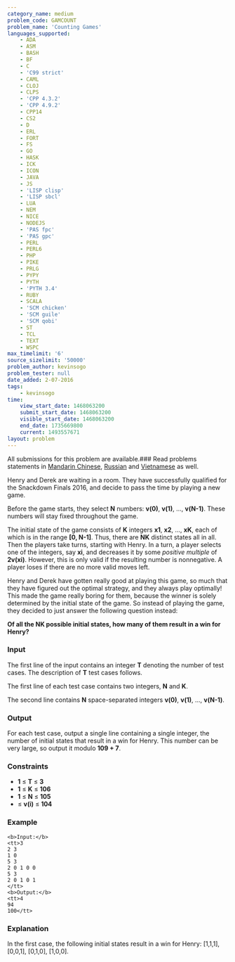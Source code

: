 ```yaml
---
category_name: medium
problem_code: GAMCOUNT
problem_name: 'Counting Games'
languages_supported:
    - ADA
    - ASM
    - BASH
    - BF
    - C
    - 'C99 strict'
    - CAML
    - CLOJ
    - CLPS
    - 'CPP 4.3.2'
    - 'CPP 4.9.2'
    - CPP14
    - CS2
    - D
    - ERL
    - FORT
    - FS
    - GO
    - HASK
    - ICK
    - ICON
    - JAVA
    - JS
    - 'LISP clisp'
    - 'LISP sbcl'
    - LUA
    - NEM
    - NICE
    - NODEJS
    - 'PAS fpc'
    - 'PAS gpc'
    - PERL
    - PERL6
    - PHP
    - PIKE
    - PRLG
    - PYPY
    - PYTH
    - 'PYTH 3.4'
    - RUBY
    - SCALA
    - 'SCM chicken'
    - 'SCM guile'
    - 'SCM qobi'
    - ST
    - TCL
    - TEXT
    - WSPC
max_timelimit: '6'
source_sizelimit: '50000'
problem_author: kevinsogo
problem_tester: null
date_added: 2-07-2016
tags:
    - kevinsogo
time:
    view_start_date: 1468063200
    submit_start_date: 1468063200
    visible_start_date: 1468063200
    end_date: 1735669800
    current: 1493557671
layout: problem
---
```

All submissions for this problem are available.###  Read problems statements in [Mandarin Chinese](http://www.codechef.com/download/translated/SNCKFL16/mandarin/GAMCOUNT.pdf), [Russian](http://www.codechef.com/download/translated/SNCKFL16/russian/GAMCOUNT.pdf) and [Vietnamese](http://www.codechef.com/download/translated/SNCKFL16/vietnamese/GAMCOUNT.pdf) as well.

Henry and Derek are waiting in a room. They have successfully qualified for the Snackdown Finals 2016, and decide to pass the time by playing a new game.

Before the game starts, they select **N** numbers: **v(0)**, **v(1)**, ..., **v(N-1)**. These numbers will stay fixed throughout the game.

The initial state of the game consists of **K** integers **x1**, **x2**, ..., **xK**, each of which is in the range **\[0, N-1\]**. Thus, there are **NK** distinct states all in all. Then the players take turns, starting with Henry. In a turn, a player selects one of the integers, say **xi**, and decreases it by some _positive multiple_ of **2v(xi)**. However, this is only valid if the resulting number is nonnegative. A player loses if there are no more valid moves left.

Henry and Derek have gotten really good at playing this game, so much that they have figured out the optimal strategy, and they always play optimally! This made the game really boring for them, because the winner is solely determined by the initial state of the game. So instead of playing the game, they decided to just answer the following question instead:

**Of all the **NK** possible initial states, how many of them result in a win for Henry?**

### Input

The first line of the input contains an integer **T** denoting the number of test cases. The description of **T** test cases follows.

The first line of each test case contains two integers, **N** and **K**.

The second line contains **N** space-separated integers **v(0)**, **v(1)**, ..., **v(N-1)**.

### Output

For each test case, output a single line containing a single integer, the number of initial states that result in a win for Henry. This number can be very large, so output it modulo **109 + 7**.

### Constraints

- **1** ≤ **T** ≤ **3**
- **1** ≤ **K** ≤ **106**
- **1** ≤ **N** ≤ **105**
- ≤ **v(i)** ≤ **104**

### Example

```
<b>Input:</b>
<tt>3
2 3
1 0
5 3
2 0 1 0 0
5 3
2 0 1 0 1
</tt>
<b>Output:</b>
<tt>4
94
100</tt>

```
### Explanation

In the first case, the following initial states result in a win for Henry: \[1,1,1\], \[0,0,1\], \[0,1,0\], \[1,0,0\].